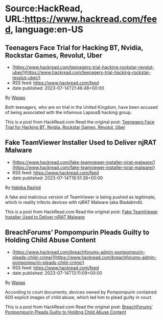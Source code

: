 # Source:HackRead, URL:https://www.hackread.com/feed, language:en-US

## Teenagers Face Trial for Hacking BT, Nvidia, Rockstar Games, Revolut, Uber
 - [https://www.hackread.com/teenagers-trial-hacking-rockstar-revolut-uber/](https://www.hackread.com/teenagers-trial-hacking-rockstar-revolut-uber/)
 - RSS feed: https://www.hackread.com/feed
 - date published: 2023-07-14T21:46:48+00:00

<p>By <a href="https://www.hackread.com/author/hackread/" rel="nofollow">Waqas</a></p>
<p>Both teenagers, who are on trial in the United Kingdom, have been accused of being associated with the infamous Lapsus$ hacking group.</p>
<p>This is a post from HackRead.com Read the original post: <a href="https://www.hackread.com/teenagers-trial-hacking-rockstar-revolut-uber/" rel="nofollow">Teenagers Face Trial for Hacking BT, Nvidia, Rockstar Games, Revolut, Uber</a></p>

## Fake TeamViewer Installer Used to Deliver njRAT Malware
 - [https://www.hackread.com/fake-teamviewer-installer-njrat-malware/](https://www.hackread.com/fake-teamviewer-installer-njrat-malware/)
 - RSS feed: https://www.hackread.com/feed
 - date published: 2023-07-14T18:51:38+00:00

<p>By <a href="https://www.hackread.com/author/habiba/" rel="nofollow">Habiba Rashid</a></p>
<p>A fake and malicious version of TeamViewer is being pushed as legitimate, which in reality infects devices with njRAT Malware (aka Bladabindi).</p>
<p>This is a post from HackRead.com Read the original post: <a href="https://www.hackread.com/fake-teamviewer-installer-njrat-malware/" rel="nofollow">Fake TeamViewer Installer Used to Deliver njRAT Malware</a></p>

## BreachForums’ Pompompurin Pleads Guilty to Holding Child Abuse Content
 - [https://www.hackread.com/breachforums-admin-pompompurin-pleads-child-crime/](https://www.hackread.com/breachforums-admin-pompompurin-pleads-child-crime/)
 - RSS feed: https://www.hackread.com/feed
 - date published: 2023-07-14T13:11:09+00:00

<p>By <a href="https://www.hackread.com/author/hackread/" rel="nofollow">Waqas</a></p>
<p>According to court documents, devices owned by Pompompurin contained 600 explicit images of child abuse, which led him to plead guilty in court.</p>
<p>This is a post from HackRead.com Read the original post: <a href="https://www.hackread.com/breachforums-admin-pompompurin-pleads-child-crime/" rel="nofollow">BreachForums&#8217; Pompompurin Pleads Guilty to Holding Child Abuse Content</a></p>

